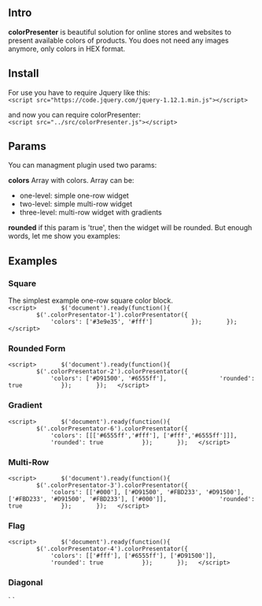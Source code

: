 ## Intro
**colorPresenter** is beautiful solution for online stores and websites to present available colors of products. You does not need any images anymore, only colors in HEX format.

## Install
For use you have to require Jquery like this:  
`<script src="https://code.jquery.com/jquery-1.12.1.min.js"></script>`  

and now you can require colorPresenter:  
`<script src="../src/colorPresenter.js"></script>`  


## Params
You can managment plugin used two params:


**colors**
Array with colors. Array can be:

*   one-level: simple one-row widget
*   two-level: simple multi-row widget
*   three-level: multi-row widget with gradients

**rounded**
if this param is 'true', then the widget will be rounded.
But enough words, let me show you examples:  

## Examples


### Square
The simplest example one-row square color block.  
`<script>  
    $('document').ready(function(){  
        $('.colorPresentator-1').colorPresentator({  
            'colors': ['#3e9e35', '#fff']  
        });  
    });  
</script>  
`

### Rounded Form

`<script>  
    $('document').ready(function(){  
        $('.colorPresentator-2').colorPresentator({  
            'colors': ['#D91500', '#6555ff'],  
            'rounded': true  
        });  
    });  
</script>  
`

### Gradient

`<script>  
    $('document').ready(function(){  
        $('.colorPresentator-6').colorPresentator({  
            'colors': [[['#6555ff','#fff'], ['#fff','#6555ff']]],  
            'rounded': true  
        });  
    });  
</script>`

### Multi-Row

`<script>  
    $('document').ready(function(){  
        $('.colorPresentator-3').colorPresentator({  
            'colors': [['#000'], ['#D91500', '#FBD233', '#D91500'], ['#FBD233', '#D91500', '#FBD233'], ['#000']],  
            'rounded': true  
        });  
    });  
</script>`

### Flag
 
`<script>  
    $('document').ready(function(){  
        $('.colorPresentator-4').colorPresentator({  
            'colors': [['#fff'], ['#6555ff'], ['#D91500']],  
            'rounded': true  
        });  
    });  
</script>`

### Diagonal

`<style>  
    #colorPresenter-5{  
        -ms-transform: rotate(45deg); /* IE 9 */  
        -webkit-transform: rotate(45deg); /* Chrome, Safari, Opera */  
        transform: rotate(45deg);  
    }  

</style>  

<script>  
    $('document').ready(function () {  
        $('.colorPresentator-5').colorPresentator({  
            'colors': [['#000'], ['#fff'], ['#000']],  
            'rounded': true  
        });  
    });  
</script>`